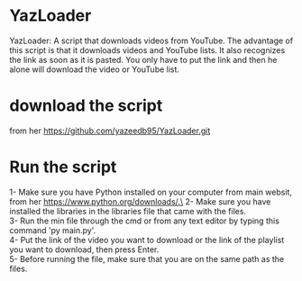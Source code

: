 # YazLoader
YazLoader: A script that downloads videos from YouTube. The advantage of this script is that it downloads videos and YouTube lists. It also recognizes the link as soon as it is pasted. You only have to put the link and then he alone will download the video or YouTube list.

# download the script 
from her https://github.com/yazeedb95/YazLoader.git

# Run the script 
1- Make sure you have Python installed on your computer from main websit, from her https://www.python.org/downloads/.\
2- Make sure you have installed the libraries in the libraries file that came with the files.\
3- Run the min file through the cmd or from any text editor by typing this command 'py main.py'.\
4- Put the link of the video you want to download or the link of the playlist you want to download, then press Enter.\
5- Before running the file, make sure that you are on the same path as the files.
